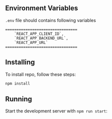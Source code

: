 ## Environment Variables
`.env` file should contains following variables
```
================================
    `REACT_APP_CLIENT_ID`,
    `REACT_APP_BACKEND_URL`, 
    `REACT_APP_URL`
================================
```

## Installing

To install repo, follow these steps:

```bash
npm install
```

## Running
Start the development server with `npm run start`:
